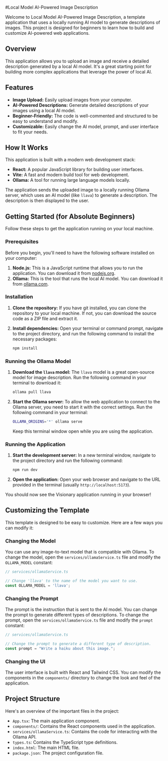 #Local Model AI-Powered Image Description

Welcome to Local Model AI-Powered Image Description, a template application that uses a locally running AI model to generate descriptions of images. This project is designed for beginners to learn how to build and customize AI-powered web applications.

## Overview

This application allows you to upload an image and receive a detailed description generated by a local AI model. It's a great starting point for building more complex applications that leverage the power of local AI.

## Features

*   **Image Upload:** Easily upload images from your computer.
*   **AI-Powered Descriptions:** Generate detailed descriptions of your images using a local AI model.
*   **Beginner-Friendly:** The code is well-commented and structured to be easy to understand and modify.
*   **Customizable:** Easily change the AI model, prompt, and user interface to fit your needs.

## How It Works

This application is built with a modern web development stack:

*   **React:** A popular JavaScript library for building user interfaces.
*   **Vite:** A fast and modern build tool for web development.
*   **Ollama:** A tool for running large language models locally.

The application sends the uploaded image to a locally running Ollama server, which uses an AI model (like `llava`) to generate a description. The description is then displayed to the user.

## Getting Started (for Absolute Beginners)

Follow these steps to get the application running on your local machine.

### Prerequisites

Before you begin, you'll need to have the following software installed on your computer:

1.  **Node.js:** This is a JavaScript runtime that allows you to run the application. You can download it from [nodejs.org](https://nodejs.org/).
2.  **Ollama:** This is the tool that runs the local AI model. You can download it from [ollama.com](https://ollama.com/).

### Installation

1.  **Clone the repository:** If you have git installed, you can clone the repository to your local machine. If not, you can download the source code as a ZIP file and extract it.

2.  **Install dependencies:** Open your terminal or command prompt, navigate to the project directory, and run the following command to install the necessary packages:

    ```bash
    npm install
    ```

### Running the Ollama Model

1.  **Download the `llava` model:** The `llava` model is a great open-source model for image description. Run the following command in your terminal to download it:

    ```bash
    ollama pull llava
    ```

2.  **Start the Ollama server:** To allow the web application to connect to the Ollama server, you need to start it with the correct settings. Run the following command in your terminal:

    ```bash
    OLLAMA_ORIGINS='*' ollama serve
    ```
    Keep this terminal window open while you are using the application.

### Running the Application

1.  **Start the development server:** In a new terminal window, navigate to the project directory and run the following command:

    ```bash
    npm run dev
    ```

2.  **Open the application:** Open your web browser and navigate to the URL provided in the terminal (usually `http://localhost:5173`).

You should now see the Visionary application running in your browser!

## Customizing the Template

This template is designed to be easy to customize. Here are a few ways you can modify it:

### Changing the Model

You can use any image-to-text model that is compatible with Ollama. To change the model, open the `services/ollamaService.ts` file and modify the `OLLAMA_MODEL` constant:

```typescript
// services/ollamaService.ts

// Change 'llava' to the name of the model you want to use.
const OLLAMA_MODEL = 'llava'; 
```

### Changing the Prompt

The prompt is the instruction that is sent to the AI model. You can change the prompt to generate different types of descriptions. To change the prompt, open the `services/ollamaService.ts` file and modify the `prompt` constant:

```typescript
// services/ollamaService.ts

// Change the prompt to generate a different type of description.
const prompt = "Write a haiku about this image.";
```

### Changing the UI

The user interface is built with React and Tailwind CSS. You can modify the components in the `components/` directory to change the look and feel of the application.

## Project Structure

Here's an overview of the important files in the project:

*   `App.tsx`: The main application component.
*   `components/`: Contains the React components used in the application.
*   `services/ollamaService.ts`: Contains the code for interacting with the Ollama API.
*   `types.ts`: Contains the TypeScript type definitions.
*   `index.html`: The main HTML file.
*   `package.json`: The project configuration file.
